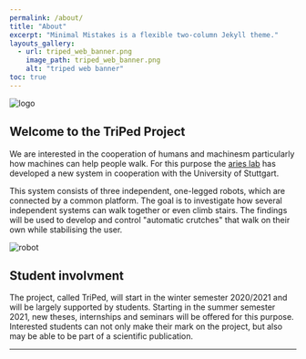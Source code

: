 ```yaml
---
permalink: /about/
title: "About"
excerpt: "Minimal Mistakes is a flexible two-column Jekyll theme."
layouts_gallery:
  - url: triped_web_banner.png
    image_path: triped_web_banner.png
    alt: "triped web banner"
toc: true
---
```

![logo](https://triped-robot.github.io/V2_logo_with_font.png)

## Welcome to the TriPed Project
We are interested in the cooperation of humans and machinesm particularly how machines can help people walk.
For this purpose the [aries lab](https://www.lorenzomasia.com/lab-and-people) has developed a new system in cooperation with the University of Stuttgart.

This system consists of three independent, one-legged robots, which are connected by a common platform.
The goal is to investigate how several independent systems can walk together or even climb stairs. 
The findings will be used to develop and control "automatic crutches" that walk on their own while stabilising the user.


![robot](https://triped-robot.github.io/triped_poster.png)
 
## Student involvment
The project, called TriPed, will start in the winter semester 2020/2021 and will be largely supported by students. 
Starting in the summer semester 2021, new theses, internships and seminars will be offered for this purpose.
Interested students can not only make their mark on the project, but also may be able to be part of a scientific publication.




---

